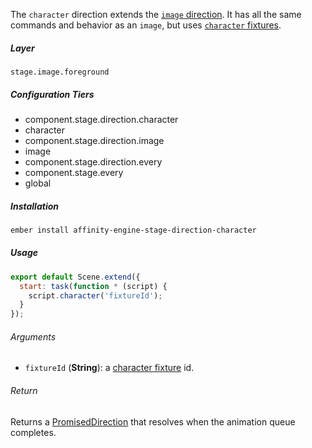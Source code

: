 The `character` direction extends the [`image` direction](#/api/stage/directions/image). It has all the same commands and behavior as an `image`, but uses [`character` fixtures](#/api/engine/fixtures/characters).

##### Layer

`stage.image.foreground`

##### Configuration Tiers

* component.stage.direction.character
* character
* component.stage.direction.image
* image
* component.stage.direction.every
* component.stage.every
* global

##### Installation

```bash
ember install affinity-engine-stage-direction-character
```

##### Usage

```js
export default Scene.extend({
  start: task(function * (script) {
    script.character('fixtureId');
  }
});
```

###### Arguments

* `fixtureId` (**String**): a [character fixture](#/api/engine/fixtures/characters) id.

###### Return

Returns a [PromisedDirection](#/api/stage/directions#promised_direction) that resolves when the animation queue completes.
